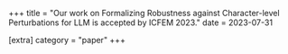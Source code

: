 +++
title = "Our work on Formalizing Robustness against Character-level Perturbations for LLM is accepted by ICFEM 2023."
date = 2023-07-31

[extra]
category = "paper"
+++
